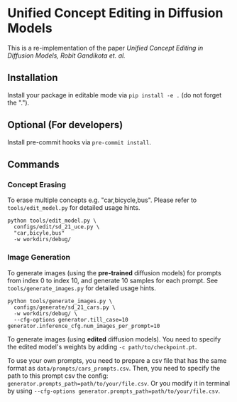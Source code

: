 # Unified Concept Editing in Diffusion Models
This is a re-implementation of the paper _Unified Concept Editing in Diffusion Models, Robit Gandikota et. al._

## Installation
Install your package in editable mode via `pip install -e .` (do not forget the ".").

## Optional (For developers)
Install pre-commit hooks via `pre-commit install`.

## Commands

### Concept Erasing
To erase multiple concepts e.g. "car,bicycle,bus". Please refer to
`tools/edit_model.py` for detailed usage hints.

```shell
python tools/edit_model.py \
  configs/edit/sd_21_uce.py \
  "car,bicyle,bus"
  -w workdirs/debug/
```




### Image Generation
To generate images (using the **pre-trained** diffusion models) for prompts from index 0
to index 10, and generate 10 samples for each prompt. See `tools/generate_images.py`
for detailed usage hints.
```shell
python tools/generate_images.py \
  configs/generate/sd_21_cars.py \
  -w workdirs/debug/ \
  --cfg-options generator.till_case=10 generator.inference_cfg.num_images_per_prompt=10
```

To generate images (using **edited** diffusion models). You need to specify the edited
model's weights by adding `-c path/to/checkpoint.pt`.

To use your own prompts, you need to prepare a csv file that has the same format as
`data/prompts/cars_prompts.csv`. Then, you need to specify the path to this
prompt csv the config: `generator.prompts_path=path/to/your/file.csv`. Or you modify it
in terminal by using `--cfg-options generator.prompts_path=path/to/your/file.csv`.
